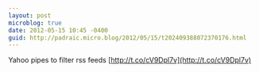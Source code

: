 ```yaml
---
layout: post
microblog: true
date: 2012-05-15 10:45 -0400
guid: http://padraic.micro.blog/2012/05/15/t202409388072370176.html
---
```

Yahoo pipes to filter rss feeds [http://t.co/cV9Dpl7v](http://t.co/cV9Dpl7v)
